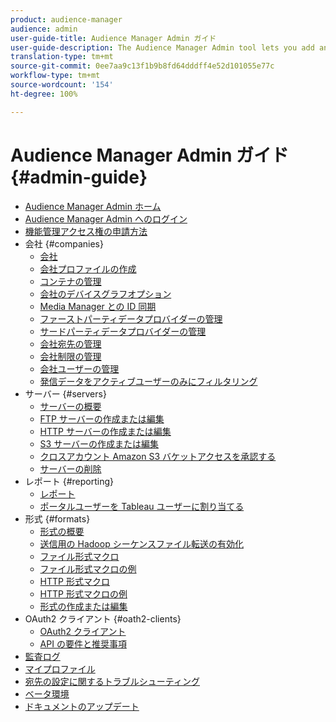 ```yaml
---
product: audience-manager
audience: admin
user-guide-title: Audience Manager Admin ガイド
user-guide-description: The Audience Manager Admin tool lets you add and configure companies, servers, reports, formats, and users. You can also view or edit your personal profile.
translation-type: tm+mt
source-git-commit: 0ee7aa9c13f1b9b8fd64dddff4e52d101055e77c
workflow-type: tm+mt
source-wordcount: '154'
ht-degree: 100%

---
```



# Audience Manager Admin ガイド {#admin-guide}

+ [Audience Manager Admin ホーム](admin-home.md)
+ [Audience Manager Admin へのログイン](admin-login.md)
+ [機能管理アクセス権の申請方法](admin-access.md)
+ 会社 {#companies}
   + [会社](companies/admin-companies-overview.md)
   + [会社プロファイルの作成](companies/admin-manage-company-profiles.md)
   + [コンテナの管理](companies/admin-manage-containers.md)
   + [会社のデバイスグラフオプション](companies/admin-device-graph-options.md)
   + [Media Manager との ID 同期](companies/admin-amo-sync.md)
   + [ファーストパーティデータプロバイダーの管理](companies/admin-first-party-providers.md)
   + [サードパーティデータプロバイダーの管理](companies/admin-third-party-providers.md)
   + [会社宛先の管理](companies/admin-manage-company-destinations.md)
   + [会社制限の管理](companies/admin-company-limits.md)
   + [会社ユーザーの管理](companies/admin-manage-company-users.md)
   + [発信データをアクティブユーザーのみにフィルタリング](companies/outbound-active-user-filter.md)
+ サーバー {#servers}
   + [サーバーの概要](admin-servers/admin-servers.md)
   + [FTP サーバーの作成または編集](admin-servers/create-ftp-server.md)
   + [HTTP サーバーの作成または編集](admin-servers/create-http-server.md)
   + [S3 サーバーの作成または編集](admin-servers/create-s3-server.md)
   + [クロスアカウント Amazon S3 バケットアクセスを承認する](admin-servers/admin-authorize-s3-cross-bucket.md)
   + [サーバーの削除](admin-servers/admin-delete-server.md)
+ レポート {#reporting}
   + [レポート](admin-reporting/admin-reporting-overview.md)
   + [ポータルユーザーを Tableau ユーザーに割り当てる](admin-reporting/admin-assign-tableau-user.md)
+ 形式 {#formats}
   + [形式の概要](formats/formats.md)
   + [送信用の Hadoop シーケンスファイル転送の有効化](formats/enable-outbound-seq.md)
   + [ファイル形式マクロ](formats/file-formats.md)
   + [ファイル形式マクロの例](formats/file-format-examples.md)
   + [HTTP 形式マクロ](formats/web-formats.md)
   + [HTTP 形式マクロの例](formats/web-format-examples.md)
   + [形式の作成または編集](formats/admin-create-format.md)
+ OAuth2 クライアント {#oath2-clients}
   + [OAuth2 クライアント](admin-oauth2/admin-oauth2-create-edit.md)
   + [API の要件と推奨事項](admin-oauth2/aam-admin-api-requirements.md)
+ [監査ログ](admin-audit-logging.md)
+ [マイプロファイル](admin-my-profile.md)
+ [宛先の設定に関するトラブルシューティング](admin-destination-troubleshooting.md)
+ [ベータ環境](admin-beta-environment.md)
+ [ドキュメントのアップデート](admin-doc-updates.md)
